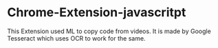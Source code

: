 # Chrome-Extension-javascritpt

This Extension used ML to copy code from videos. It is made by Google Tesseract which uses OCR to work for the same.
